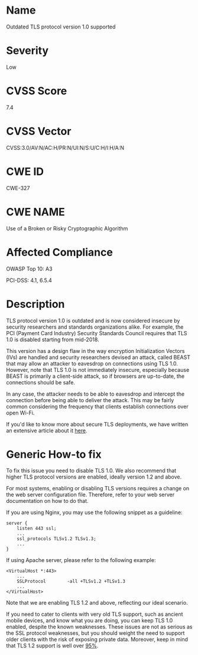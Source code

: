 
# Name

Outdated TLS protocol version 1.0 supported

# Severity

Low

# CVSS Score

7.4

# CVSS Vector

CVSS:3.0/AV:N/AC:H/PR:N/UI:N/S:U/C:H/I:H/A:N

# CWE ID

CWE-327

# CWE NAME 

Use of a Broken or Risky Cryptographic Algorithm

# Affected Compliance

OWASP Top 10: A3

PCI-DSS: 4.1, 6.5.4

# Description

TLS protocol version 1.0 is outdated and is now considered insecure by security researchers and standards organizations alike. For example, the PCI (Payment Card Industry) Security Standards Council requires that TLS 1.0 is disabled starting from mid-2018.

This version has a design flaw in the way encryption Initialization Vectors (IVs) are handled and security researchers devised an attack, called BEAST that may allow an attacker to eavesdrop on connections using TLS 1.0.
However, note that TLS 1.0 is not immediately insecure, especially because BEAST is primarily a client-side attack, so if browsers are up-to-date, the connections should be safe.

In any case, the attacker needs to be able to eavesdrop and intercept the connection before being able to deliver the attack. This may be fairly common considering the frequency that clients establish connections over open Wi-Fi.

If you'd like to know more about secure TLS deployments, we have written an extensive article about it [here](https://blog.probely.com/how-to-deploy-modern-tls-in-2018-1b9a9cafc454).

# Generic How-to fix

To fix this issue you need to disable TLS 1.0. We also recommend that higher TLS protocol versions are enabled, ideally version 1.2 and above.

For most systems, enabling or disabling TLS versions requires a change on the web server configuration file. Therefore, refer to your web server documentation on how to do that.

If you are using Nginx, you may use the following snippet as a guideline:

```
server {
    listen 443 ssl;
    ...
    ssl_protocols TLSv1.2 TLSv1.3;
    ...
}
```

If using Apache server, please refer to the following example:

```
<VirtualHost *:443>
    ...
    SSLProtocol        -all +TLSv1.2 +TLSv1.3
    ...
</VirtualHost>
```

Note that we are enabling TLS 1.2 and above, reflecting our ideal scenario.

If you need to cater to clients with very old TLS support, such as ancient mobile devices, and know what you are doing, you can keep TLS 1.0 enabled, despite the known weaknesses. These issues are not as serious as the SSL protocol weaknesses, but you should weight the need to support older clients with the risk of exposing private data. Moreover, keep in mind that TLS 1.2 support is well over [95%](https://blog.probely.com/how-to-deploy-modern-tls-in-2018-1b9a9cafc454).
